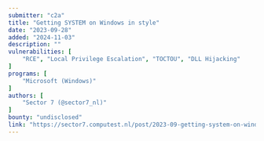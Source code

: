 ```yaml
---
submitter: "c2a"
title: "Getting SYSTEM on Windows in style"
date: "2023-09-28"
added: "2024-11-03"
description: ""
vulnerabilities: [
    "RCE", "Local Privilege Escalation", "TOCTOU", "DLL Hijacking"
]
programs: [
    "Microsoft (Windows)"
]
authors: [
    "Sector 7 (@sector7_nl)"
]
bounty: "undisclosed"
link: "https://sector7.computest.nl/post/2023-09-getting-system-on-windows-in-style/"
---
```




